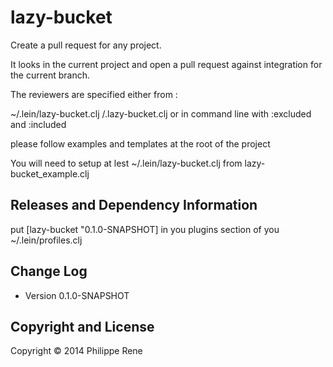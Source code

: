 # lazy-bucket

Create a pull request for any project.

It looks in the current project and open a pull request
against integration for the current branch.

The reviewers are specified either from :

~/.lein/lazy-bucket.clj
<project>/.lazy-bucket.clj
or in command line with :excluded and :included

please follow examples and templates at the root of the project

You will need to setup at lest ~/.lein/lazy-bucket.clj from
lazy-bucket_example.clj


## Releases and Dependency Information

put [lazy-bucket "0.1.0-SNAPSHOT] in you plugins section
of you ~/.lein/profiles.clj

## Change Log

* Version 0.1.0-SNAPSHOT



## Copyright and License

Copyright © 2014 Philippe Rene
